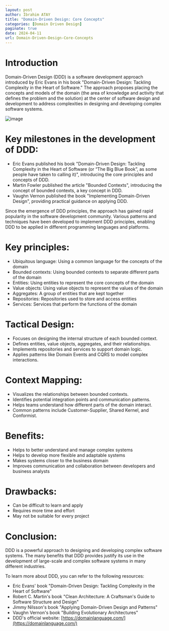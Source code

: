 ```yaml
---
layout: post
author: İbrahim ATAY
title: "Domain-Driven Design: Core Concepts"
categories: [Domain Driven Design]
paginate: true
date: 2024-04-11
url: Domain-Driven-Design-Core-Concepts
---
```

# Introduction
Domain-Driven Design (DDD) is a software development approach introduced by Eric Evans in his book "Domain-Driven Design: Tackling Complexity in the Heart of Software." The approach proposes placing the concepts and models of the domain (the area of knowledge and activity that defines the problem and the solution) at the center of software design and development to address complexities in designing and developing complex software systems.

![image](/assets/media/Domain-Driven-Design–1-Core-Concepts/Domain-Driven-Design.png)

# Key milestones in the development of DDD:
- Eric Evans published his book "Domain-Driven Design: Tackling Complexity in the Heart of Software (or	“The	Big	Blue	Book”,	as	some	people	have taken to calling it)", introducing the core principles and concepts of DDD.
- Martin Fowler published the article "Bounded Contexts", introducing the concept of bounded contexts, a key concept in DDD.
- Vaughn Vernon published the book "Implementing Domain-Driven Design", providing practical guidance on applying DDD.

Since the emergence of DDD principles, the approach has gained rapid popularity in the software development community. Various patterns and techniques have been developed to implement DDD principles, enabling DDD to be applied in different programming languages and platforms.

# Key principles:
- Ubiquitous language: Using a common language for the concepts of the domain
- Bounded contexts: Using bounded contexts to separate different parts of the domain
- Entities: Using entities to represent the core concepts of the domain
- Value objects: Using value objects to represent the values of the domain
- Aggregates: A group of entities that are kept together
- Repositories: Repositories used to store and access entities
- Services: Services that perform the functions of the domain

# Tactical Design:
- Focuses on designing the internal structure of each bounded context.
- Defines entities, value objects, aggregates, and their relationships.
- Implements repositories and services to support domain logic.
- Applies patterns like Domain Events and CQRS to model complex interactions.

# Context Mapping:
- Visualizes the relationships between bounded contexts.
- Identifies potential integration points and communication patterns.
- Helps teams understand how different parts of the domain interact.
- Common patterns include Customer-Supplier, Shared Kernel, and Conformist.

# Benefits:
- Helps to better understand and manage complex systems
- Helps to develop more flexible and adaptable systems
- Makes systems closer to the business domain
- Improves communication and collaboration between developers and business analysts

# Drawbacks:
- Can be difficult to learn and apply
- Requires more time and effort
- May not be suitable for every project

# Conclusion:
DDD is a powerful approach to designing and developing complex software systems. The many benefits that DDD provides justify its use in the development of large-scale and complex software systems in many different industries.

To learn more about DDD, you can refer to the following resources:
- Eric Evans' book "Domain-Driven Design: Tackling Complexity in the Heart of Software"
- Robert C. Martin's book "Clean Architecture: A Craftsman's Guide to Software Structure and Design"
- Jimmy Nilsson's book "Applying Domain-Driven Design and Patterns"
- Vaughn Vernon's book "Building Evolutionary Architectures"
- DDD's official website: [https://domainlanguage.com/](https://domainlanguage.com/)
